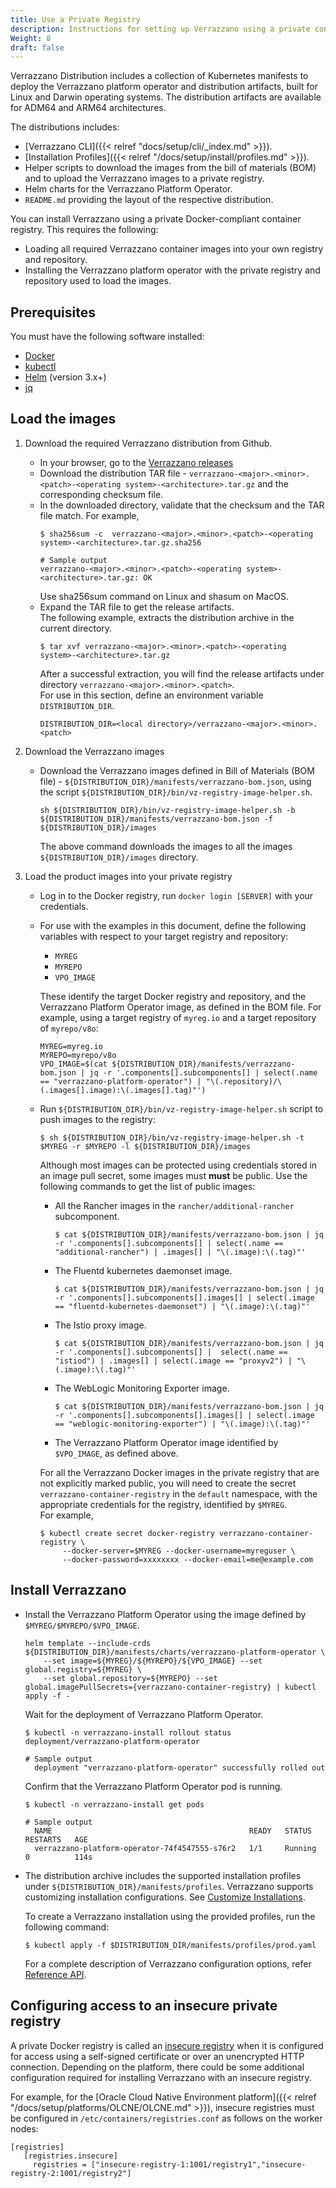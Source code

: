 ```yaml
---
title: Use a Private Registry
description: Instructions for setting up Verrazzano using a private container registry
Weight: 8
draft: false
---
```


Verrazzano Distribution includes a collection of Kubernetes manifests to deploy the Verrazzano platform operator and distribution artifacts, built for Linux and Darwin operating systems.
The distribution artifacts are available for ADM64 and ARM64 architectures.

The distributions includes:
* [Verrazzano CLI]({{< relref "docs/setup/cli/_index.md" >}}).
* [Installation Profiles]({{< relref "/docs/setup/install/profiles.md"  >}}).
* Helper scripts to download the images from the bill of materials (BOM) and to upload the Verrazzano images to a private registry.
* Helm charts for the Verrazzano Platform Operator.
* `README.md` providing the layout of the respective distribution.

You can install Verrazzano using a private Docker-compliant container registry. This requires the following:

* Loading all required Verrazzano container images into your own registry and repository.
* Installing the Verrazzano platform operator with the private registry and repository used to load the images.

## Prerequisites
You must have the following software installed:

 - [Docker](https://docs.docker.com/get-docker/)
 - [kubectl](https://kubernetes.io/docs/tasks/tools/)
 - [Helm](https://helm.sh/docs/intro/install/) (version 3.x+)
 - [jq](https://github.com/stedolan/jq/wiki/Installation)

## Load the images

1. Download the required Verrazzano distribution from Github.
   * In your browser, go to the [Verrazzano releases](https://github.com/verrazzano/verrazzano/releases) 
   * Download the distribution TAR file - `verrazzano-<major>.<minor>.<patch>-<operating system>-<architecture>.tar.gz` and the corresponding checksum file.
   * In the downloaded directory, validate that the checksum and the TAR file match. For example,
     ```
     $ sha256sum -c  verrazzano-<major>.<minor>.<patch>-<operating system>-<architecture>.tar.gz.sha256

     # Sample output
     verrazzano-<major>.<minor>.<patch>-<operating system>-<architecture>.tar.gz: OK
     ```
     Use sha256sum command on Linux and shasum on MacOS.
   * Expand the TAR file to get the release artifacts.     
     The following example, extracts the distribution archive in the current directory.
     ```
     $ tar xvf verrazzano-<major>.<minor>.<patch>-<operating system>-<architecture>.tar.gz
     ```
     After a successful extraction, you will find the release artifacts under directory `verrazzano-<major>.<minor>.<patch>`.        
     For use in this section, define an environment variable `DISTRIBUTION_DIR`.
     ```
     DISTRIBUTION_DIR=<local directory>/verrazzano-<major>.<minor>.<patch>
     ```
          
2. Download the Verrazzano images 
   * Download the Verrazzano images defined in Bill of Materials (BOM file) - `${DISTRIBUTION_DIR}/manifests/verrazzano-bom.json`, using the script `${DISTRIBUTION_DIR}/bin/vz-registry-image-helper.sh`.
     ```
     sh ${DISTRIBUTION_DIR}/bin/vz-registry-image-helper.sh -b ${DISTRIBUTION_DIR}/manifests/verrazzano-bom.json -f ${DISTRIBUTION_DIR}/images    
     ```  
     The above command downloads the images to all the images `${DISTRIBUTION_DIR}/images` directory.      

3. Load the product images into your private registry
   * Log in to the Docker registry, run `docker login [SERVER]` with your credentials.
   * For use with the examples in this document, define the following variables with respect to your target registry and repository:
       * `MYREG`
       * `MYREPO`
       * `VPO_IMAGE`    

     These identify the target Docker registry and repository, and the Verrazzano Platform Operator image, as defined in the BOM file. For example, using a target registry of `myreg.io` and a target repository of `myrepo/v8o`:

     ```
     MYREG=myreg.io
     MYREPO=myrepo/v8o
     VPO_IMAGE=$(cat ${DISTRIBUTION_DIR}/manifests/verrazzano-bom.json | jq -r '.components[].subcomponents[] | select(.name == "verrazzano-platform-operator") | "\(.repository)/\(.images[].image):\(.images[].tag)"')
     ```
   * Run `${DISTRIBUTION_DIR}/bin/vz-registry-image-helper.sh` script to push images to the registry:    
     ```
     $ sh ${DISTRIBUTION_DIR}/bin/vz-registry-image-helper.sh -t $MYREG -r $MYREPO -l ${DISTRIBUTION_DIR}/images
     ```

     Although most images can be protected using credentials stored in an image pull secret, some images must **must** be public. Use the following commands to get the list of public images:

     * All the Rancher images in the `rancher/additional-rancher` subcomponent.
       ```
       $ cat ${DISTRIBUTION_DIR}/manifests/verrazzano-bom.json | jq -r '.components[].subcomponents[] | select(.name == "additional-rancher") | .images[] | "\(.image):\(.tag)"'
       ```
     * The Fluentd kubernetes daemonset image.
       ```
       $ cat ${DISTRIBUTION_DIR}/manifests/verrazzano-bom.json | jq -r '.components[].subcomponents[].images[] | select(.image == "fluentd-kubernetes-daemonset") | "\(.image):\(.tag)"'
       ```
     * The Istio proxy image.
       ```
       $ cat ${DISTRIBUTION_DIR}/manifests/verrazzano-bom.json | jq -r '.components[].subcomponents[] |  select(.name == "istiod") | .images[] | select(.image == "proxyv2") | "\(.image):\(.tag)"'
       ```
     * The WebLogic Monitoring Exporter image.
       ```
       $ cat ${DISTRIBUTION_DIR}/manifests/verrazzano-bom.json | jq -r '.components[].subcomponents[].images[] | select(.image == "weblogic-monitoring-exporter") | "\(.image):\(.tag)"'
       ```
     * The Verrazzano Platform Operator image identified by `$VPO_IMAGE`, as defined above.    
   
     For all the Verrazzano Docker images in the private registry that are not explicitly marked public, you will need to create the secret `verrazzano-container-registry` in the `default` namespace, with the appropriate credentials for the registry, identified by `$MYREG`.    
     For example,
     ```
     $ kubectl create secret docker-registry verrazzano-container-registry \  
	      --docker-server=$MYREG --docker-username=myreguser \  
	      --docker-password=xxxxxxxx --docker-email=me@example.com
     ```     
     
## Install Verrazzano    
   * Install the Verrazzano Platform Operator using the image defined by `$MYREG/$MYREPO/$VPO_IMAGE`.  

     ```
     helm template --include-crds ${DISTRIBUTION_DIR}/manifests/charts/verrazzano-platform-operator \
         --set image=${MYREG}/${MYREPO}/${VPO_IMAGE} --set global.registry=${MYREG} \
         --set global.repository=${MYREPO} --set global.imagePullSecrets={verrazzano-container-registry} | kubectl apply -f -
     ```
     
     Wait for the deployment of Verrazzano Platform Operator.
     ```
     $ kubectl -n verrazzano-install rollout status deployment/verrazzano-platform-operator
     
     # Sample output
       deployment "verrazzano-platform-operator" successfully rolled out
     ```      
     
     Confirm that the Verrazzano Platform Operator pod is running.
     ```
     $ kubectl -n verrazzano-install get pods
     
     # Sample output
       NAME                                            READY   STATUS    RESTARTS   AGE
       verrazzano-platform-operator-74f4547555-s76r2   1/1     Running   0          114s
     ```    
   * The distribution archive includes the supported installation profiles under `${DISTRIBUTION_DIR}/manifests/profiles`.
     Verrazzano supports customizing installation configurations. See [Customize Installations](https://verrazzano.io/{{<release_version>}}/docs/setup/customizing/).      

     To create a Verrazzano installation using the provided profiles, run the following command:
     ```
     $ kubectl apply -f $DISTRIBUTION_DIR/manifests/profiles/prod.yaml
     ```     
     For a complete description of Verrazzano configuration options, refer [Reference API](https://verrazzano.io/{{<release_version>}}/docs/reference/api/).     


## Configuring access to an insecure private registry

A private Docker registry is called an [insecure registry](https://docs.docker.com/registry/insecure/) when it is configured for access using a self-signed certificate or over an unencrypted HTTP connection. Depending on the platform, there could be some additional configuration required for installing Verrazzano with an insecure registry.

For example, for the [Oracle Cloud Native Environment platform]({{< relref "/docs/setup/platforms/OLCNE/OLCNE.md" >}}), insecure registries must be configured in `/etc/containers/registries.conf` as follows on the worker nodes:
 ```
 [registries]
    [registries.insecure]
      registries = ["insecure-registry-1:1001/registry1","insecure-registry-2:1001/registry2"]
 ```

